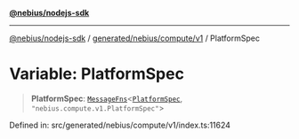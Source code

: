 [**@nebius/nodejs-sdk**](../../../../../README.md)

***

[@nebius/nodejs-sdk](../../../../../README.md) / [generated/nebius/compute/v1](../README.md) / PlatformSpec

# Variable: PlatformSpec

> **PlatformSpec**: [`MessageFns`](../../../../../runtime/protos/core/interfaces/MessageFns.md)\<[`PlatformSpec`](../interfaces/PlatformSpec.md), `"nebius.compute.v1.PlatformSpec"`\>

Defined in: src/generated/nebius/compute/v1/index.ts:11624
